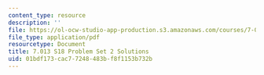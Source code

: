 ```yaml
---
content_type: resource
description: ''
file: https://ol-ocw-studio-app-production.s3.amazonaws.com/courses/7-013-introductory-biology-spring-2018/01bdf173cac77248483bf8f1153b732b_MIT7_013s18Pset2S.pdf
file_type: application/pdf
resourcetype: Document
title: 7.013 S18 Problem Set 2 Solutions
uid: 01bdf173-cac7-7248-483b-f8f1153b732b
---
```

